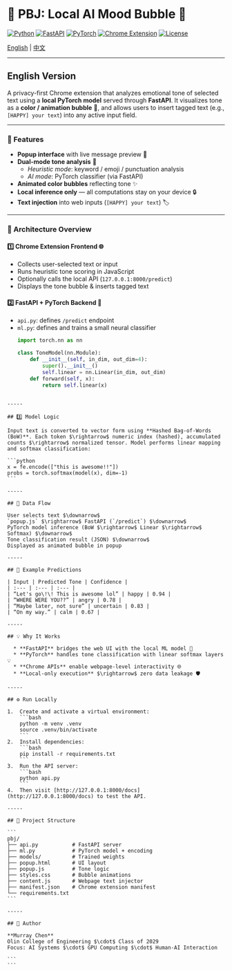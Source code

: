 # 🌈 PBJ: Local AI Mood Bubble 💬

[![Python](https://img.shields.io/badge/Python-3.10+-blue.svg?logo=python)](https://www.python.org/)
[![FastAPI](https://img.shields.io/badge/FastAPI-API-green.svg?logo=fastapi)](https://fastapi.tiangolo.com/)
[![PyTorch](https://img.shields.io/badge/PyTorch-ML-orange.svg?logo=pytorch)](https://pytorch.org/)
[![Chrome Extension](https://img.shields.io/badge/Chrome_Extension-MV3-yellow.svg?logo=googlechrome)](https://developer.chrome.com/docs/extensions/)
[![License](https://img.shields.io/badge/License-MIT-lightgrey.svg)](LICENSE)

[English](#english-version) | [中文](#中文版本)

---

## English Version
A privacy-first Chrome extension that analyzes emotional tone of selected text using a **local PyTorch model** served through **FastAPI**. It visualizes tone as a **color / animation bubble** 💭, and allows users to insert tagged text (e.g., `[HAPPY] your text`) into any active input field.

---

### 🚀 Features

* **Popup interface** with live message preview 🎨
* **Dual-mode tone analysis** 🧠
    * *Heuristic mode*: keyword / emoji / punctuation analysis
    * *AI mode*: PyTorch classifier (via FastAPI)
* **Animated color bubbles** reflecting tone ✨
* **Local inference only** — all computations stay on your device 🔒
* **Text injection** into web inputs (`[HAPPY] your text`) 🏷️

---

### 🧠 Architecture Overview

#### 1️⃣ Chrome Extension Frontend 🌐
- Collects user-selected text or input
- Runs heuristic tone scoring in JavaScript
- Optionally calls the local API (`127.0.0.1:8000/predict`)
- Displays the tone bubble & inserts tagged text

#### 2️⃣ FastAPI + PyTorch Backend 🚀
- `api.py`: defines `/predict` endpoint
- `ml.py`: defines and trains a small neural classifier
  ```python
  import torch.nn as nn

  class ToneModel(nn.Module):
      def __init__(self, in_dim, out_dim=4):
          super().__init__()
          self.linear = nn.Linear(in_dim, out_dim)
      def forward(self, x):
          return self.linear(x)
````

-----

## 3️⃣ Model Logic

Input text is converted to vector form using **Hashed Bag-of-Words (BoW)**. Each token $\rightarrow$ numeric index (hashed), accumulated counts $\rightarrow$ normalized tensor. Model performs linear mapping and softmax classification:

```python
x = fe.encode(["this is awesome!!"])
probs = torch.softmax(model(x), dim=-1)
```

-----

## 🔄 Data Flow

User selects text $\downarrow$
`popup.js` $\rightarrow$ FastAPI (`/predict`) $\downarrow$
PyTorch model inference (BoW $\rightarrow$ Linear $\rightarrow$ Softmax) $\downarrow$
Tone classification result (JSON) $\downarrow$
Displayed as animated bubble in popup

-----

## 🧮 Example Predictions

| Input | Predicted Tone | Confidence |
| :--- | :--- | :--- |
| “Let's go\!\! This is awesome lol” | happy | 0.94 |
| “WHERE WERE YOU??” | angry | 0.78 |
| “Maybe later, not sure” | uncertain | 0.83 |
| “On my way.” | calm | 0.67 |

-----

## 💡 Why It Works

  * **FastAPI** bridges the web UI with the local ML model 🌉
  * **PyTorch** handles tone classification with linear softmax layers 💡
  * **Chrome APIs** enable webpage-level interactivity 🌐
  * **Local-only execution** $\rightarrow$ zero data leakage 🛡️

-----

## ⚙️ Run Locally

1.  Create and activate a virtual environment:
    ```bash
    python -m venv .venv
    source .venv/bin/activate
    ```
2.  Install dependencies:
    ```bash
    pip install -r requirements.txt
    ```
3.  Run the API server:
    ```bash
    python api.py
    ```
4.  Then visit [http://127.0.0.1:8000/docs](http://127.0.0.1:8000/docs) to test the API.

-----

## 📂 Project Structure

```
pbj/
├── api.py           # FastAPI server
├── ml.py            # PyTorch model + encoding
├── models/          # Trained weights
├── popup.html       # UI layout
├── popup.js         # Tone logic
├── styles.css       # Bubble animations
├── content.js       # Webpage text injector
├── manifest.json    # Chrome extension manifest
└── requirements.txt
```

-----

## 👤 Author

**Murray Chen**
Olin College of Engineering $\cdot$ Class of 2029
Focus: AI Systems $\cdot$ GPU Computing $\cdot$ Human-AI Interaction

```
```
